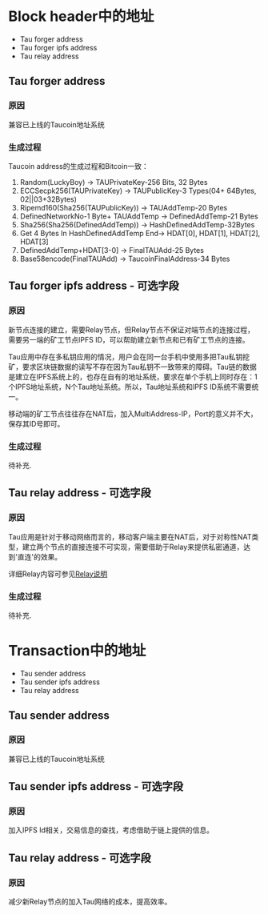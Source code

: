 # Block header中的地址

- Tau forger address
- Tau forger ipfs address
- Tau relay address

## Tau forger address

### 原因
兼容已上线的Taucoin地址系统

### 生成过程
Taucoin address的生成过程和Bitcoin一致：

1. Random(LuckyBoy) -> TAUPrivateKey-256 Bits, 32 Bytes
2. ECCSecpk256(TAUPrivateKey) -> TAUPublicKey-3 Types(04+ 64Bytes, 02||03+32Bytes)
3. Ripemd160(Sha256(TAUPublicKey)) -> TAUAddTemp-20 Bytes
4. DefinedNetworkNo-1 Byte+ TAUAddTemp -> DefinedAddTemp-21 Bytes
5. Sha256(Sha256(DefinedAddTemp)) -> HashDefinedAddTemp-32Bytes
6. Get 4 Bytes In HashDefinedAddTemp End-> HDAT[0], HDAT[1], HDAT[2], HDAT[3]
7. DefinedAddTemp+HDAT[3-0] -> FinalTAUAdd-25 Bytes
8. Base58encode(FinalTAUAdd) -> TaucoinFinalAddress-34 Bytes


## Tau forger ipfs address - 可选字段

### 原因
新节点连接的建立，需要Relay节点，但Relay节点不保证对端节点的连接过程，需要另一端的矿工节点IPFS ID，可以帮助建立新节点和已有矿工节点的连接。

Tau应用中存在多私钥应用的情况，用户会在同一台手机中使用多把Tau私钥挖矿，要求区块链数据的读写不存在因为Tau私钥不一致带来的障碍。Tau链的数据是建立在IPFS系统上的，也存在自有的地址系统，要求在单个手机上同时存在：1个IPFS地址系统，N个Tau地址系统。所以，Tau地址系统和IPFS ID系统不需要统一。

移动端的矿工节点往往存在NAT后，加入MultiAddress-IP，Port的意义并不大，保存其ID号即可。

### 生成过程
待补充.


## Tau relay address - 可选字段

### 原因
Tau应用是针对于移动网络而言的，移动客户端主要在NAT后，对于对称性NAT类型，建立两个节点的直接连接不可实现，需要借助于Relay来提供私密通道，达到'直连'的效果。

详细Relay内容可参见[Relay说明](https://github.com/Tau-Coin/taucoin-ipfs-docs/blob/master/doc/p2p-network-relay-solution.md)

### 生成过程
待补充.


# Transaction中的地址

- Tau sender address
- Tau sender ipfs address
- Tau relay address

## Tau sender address

### 原因
兼容已上线的Taucoin地址系统

## Tau sender ipfs address - 可选字段

### 原因
加入IPFS Id相关，交易信息的查找，考虑借助于链上提供的信息。

## Tau relay address - 可选字段

### 原因
减少新Relay节点的加入Tau网络的成本，提高效率。

